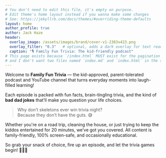```yaml
---
# You don't need to edit this file, it's empty on purpose.
# Edit theme's home layout instead if you wanna make some changes
# See: https://jekyllrb.com/docs/themes/#overriding-theme-defaults
layout: home
author_profile: true
author: Jack Haze
header:
  overlay_image: /assets/images/brand/cover-v1-2383x423.png
  overlay_filter: "0.3"   # optional, adds a dark overlay for text readability
  caption: "🎙️ Family Fun Trivia: The kid-friendly podcast"
# This page exists because `/index.html` MUST exist for the pagination feature
# and I don't want two files named `index.md` and `index.html` in the same root folder
---
```


Welcome to **Family Fun Trivia** — the kid-approved, parent-tolerated podcast and YouTube channel that turns everyday moments into laugh-filled learning!

Each episode is packed with fun facts, brain-tingling trivia, and the kind of **bad dad jokes** that’ll make you question your life choices.  

> Why don’t skeletons ever win trivia night?  
> Because they don’t have the guts. 😅

Whether you're on a road trip, cleaning the house, or just trying to keep the kiddos entertained for 20 minutes, we’ve got you covered. All content is family-friendly, 100% screen-safe, and occasionally educational.

So grab your snack of choice, fire up an episode, and let the trivia games begin! 🎉🧠🚗
